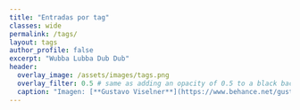 ```yaml
---
title: "Entradas por tag"
classes: wide
permalink: /tags/
layout: tags
author_profile: false
excerpt: "Wubba Lubba Dub Dub"
header:
  overlay_image: /assets/images/tags.png
  overlay_filter: 0.5 # same as adding an opacity of 0.5 to a black background
  caption: "Imagen: [**Gustavo Viselner**](https://www.behance.net/gustavo_v)"
---
```


